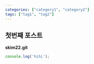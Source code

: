 ```yaml
---
categories: ["category1", "category2"]
tags: ["tag1", "tag2"]
---
```



## 첫번째 포스트

 __skim22.git__<br/>

```javascript
console.log('hihi');
```
